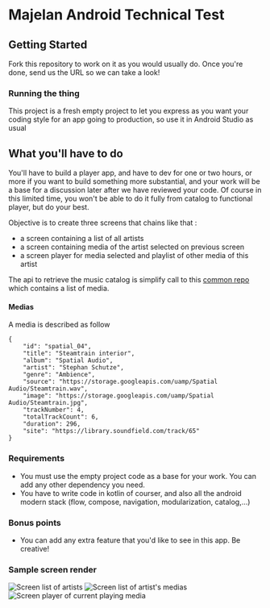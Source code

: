 
# Majelan Android Technical Test

## Getting Started

Fork this repository to work on it as you would usually do. Once you're done, send us the URL so we can take a look!

### Running the thing

This project is a fresh empty project to let you express as you want your coding style for an app going to production, so use it in Android Studio as usual

## What you'll have to do

You'll have to build a player app, and have to dev for one or two hours, or more if you want to build something more substantial, and your work will be a base for a discussion later after we have reviewed your code. 
Of course in this limited time, you won't be able to do it fully from catalog to functional player, but do your best.


Objective is to create three screens that chains like that :
- a screen containing a list of all artists
- a screen containing media of the artist selected on previous screen
- a screen player for media selected and playlist of other media of this artist

The api to retrieve the music catalog is simplify call to this [common repo](https://storage.googleapis.com/uamp/catalog.json) which contains a list of media.


#### Medias
A media is described as follow
```
{  
	"id": "spatial_04",  
	"title": "Steamtrain interior",  
	"album": "Spatial Audio",  
	"artist": "Stephan Schutze",  
	"genre": "Ambience",  
	"source": "https://storage.googleapis.com/uamp/Spatial Audio/Steamtrain.wav",  
	"image": "https://storage.googleapis.com/uamp/Spatial Audio/Steamtrain.jpg",  
	"trackNumber": 4,  
	"totalTrackCount": 6,  
	"duration": 296,  
	"site": "https://library.soundfield.com/track/65"  
}
```

### Requirements
- You must use the empty project code as a base for your work. You can add any other dependency you need.
- You have to write code in kotlin of courser, and also all the android modern stack (flow, compose, navigation, modularization, catalog,...)

### Bonus points
- You can add any extra feature that you'd like to see in this app. Be creative!


### Sample screen render
![Screen list of artists](readmeAssets/ArtistList.png)
![Screen list of artist's medias](readmeAssets/MediaList.png)
![Screen player of current playing media](readmeAssets/Player.png)
